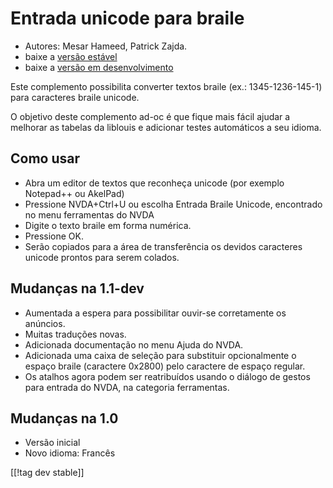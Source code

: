 # Entrada unicode para braile #

* Autores: Mesar Hameed, Patrick Zajda.
* baixe a [versão estável][1]
* baixe a [versão em desenvolvimento][2]

Este complemento possibilita converter textos braile (ex.: 1345-1236-145-1)
para caracteres braile unicode.

O objetivo deste complemento ad-oc é que fique mais fácil ajudar a melhorar
as tabelas da liblouis e adicionar testes automáticos a seu idioma.

## Como usar ##

* Abra um editor de textos que reconheça unicode (por exemplo Notepad++ ou
  AkelPad)
* Pressione NVDA+Ctrl+U ou escolha Entrada Braile Unicode, encontrado no
  menu ferramentas do NVDA
* Digite o texto braile em forma numérica.
* Pressione OK.
* Serão copiados para a área de transferência os devidos caracteres unicode
  prontos para serem colados.

## Mudanças na 1.1-dev ##

* Aumentada a espera para possibilitar ouvir-se corretamente os anúncios.
* Muitas traduções novas.
* Adicionada documentação no menu Ajuda do NVDA.
* Adicionada uma caixa de seleção para substituir opcionalmente o espaço
  braile (caractere 0x2800) pelo caractere de espaço regular.
* Os atalhos agora podem ser reatribuídos usando o diálogo de gestos para
  entrada do NVDA, na categoria ferramentas.

## Mudanças na 1.0 ##

* Versão inicial
* Novo idioma: Francês

[[!tag dev stable]]

[1]: http://addons.nvda-project.org/files/get.php?file=ubi

[2]: http://addons.nvda-project.org/files/get.php?file=ubi-dev
